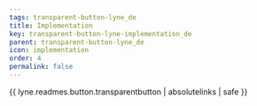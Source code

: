 ```yaml
---
tags: transparent-button-lyne_de
title: Implementation
key: transparent-button-lyne-implementation_de
parent: transparent-button-lyne_de
icon: implementation
order: 4
permalink: false  
---
```

{{ lyne.readmes.button.transparentbutton | absolutelinks | safe }}


